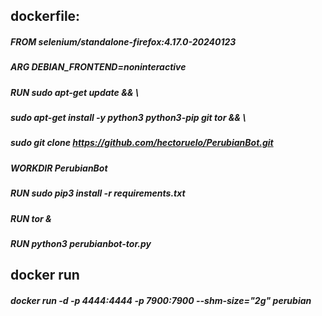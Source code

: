 ## dockerfile:

##### FROM selenium/standalone-firefox:4.17.0-20240123
##### ARG DEBIAN_FRONTEND=noninteractive
##### RUN sudo apt-get update && \
#####     sudo apt-get install -y python3 python3-pip git tor && \
#####     sudo git clone https://github.com/hectoruelo/PerubianBot.git
##### WORKDIR PerubianBot
##### RUN sudo pip3 install -r requirements.txt 
##### RUN tor & 
##### RUN python3 perubianbot-tor.py

## docker run
##### docker run -d -p 4444:4444 -p 7900:7900 --shm-size="2g" perubian
